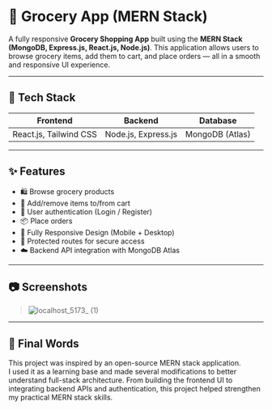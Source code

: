 # 🛒 Grocery App (MERN Stack)

A fully responsive **Grocery Shopping App** built using the **MERN Stack (MongoDB, Express.js, React.js, Node.js)**. This application allows users to browse grocery items, add them to cart, and place orders — all in a smooth and responsive UI experience.

---

## 🔧 Tech Stack

| Frontend               | Backend              | Database         |
|------------------------|----------------------|------------------|
| React.js, Tailwind CSS | Node.js, Express.js  | MongoDB (Atlas)  |

---

## ✨ Features

- 🛍️ Browse grocery products  
- 🛒 Add/remove items to/from cart  
- 👤 User authentication (Login / Register)  
- 📦 Place orders  
- 📱 Fully Responsive Design (Mobile + Desktop)  
- 🔐 Protected routes for secure access  
- ☁️ Backend API integration with MongoDB Atlas  

---

## 📷 Screenshots

> ![localhost_5173_ (1)](https://github.com/user-attachments/assets/626ff6bb-f8bd-47c0-b9d6-ae4f0b3ff492)


---

## 🙌 Final Words

This project was inspired by an open-source MERN stack application.  
I used it as a learning base and made several modifications to better understand full-stack architecture. From building the frontend UI to integrating backend APIs and authentication, this project helped strengthen my practical MERN stack skills.

